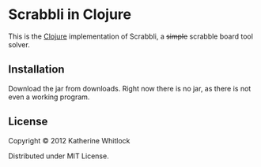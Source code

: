 # Scrabbli in Clojure

This is the [Clojure](http://clojure.org) implementation of Scrabbli, a ~~simple~~ scrabble board tool solver.

## Installation

Download the jar from downloads.
Right now there is no jar, as there is not even a working program.


## License

Copyright © 2012 Katherine Whitlock

Distributed under MIT License.
